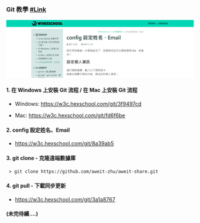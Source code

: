 ### Git 教學 [#Link](https://w3c.hexschool.com/git/8a39ab5)

![Alt text](image.png)

#### 1. 在 Windows 上安裝 Git 流程 / 在 Mac 上安裝 Git 流程

* Windows: <https://w3c.hexschool.com/git/3f9497cd>

* Mac: <https://w3c.hexschool.com/git/fd6f6be>

#### 2. config 設定姓名、Email

* <https://w3c.hexschool.com/git/8a39ab5>

#### 3. git clone - 克隆遠端數據庫

     > git clone https://github.com/aweit-zhu/aweit-share.git

#### 4. git pull - 下載同步更新

* <https://w3c.hexschool.com/git/3a1a8767>

#### (未完待續....)